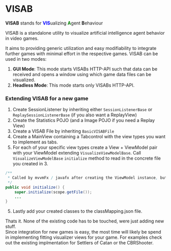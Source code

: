 # VISAB

<b>VISAB</b> stands for <b style="color: blue">VIS</b>ualizing <b style="color: green">A</b>gent <b>B</b>ehaviour</p>

VISAB is a standalone utility to visualize artificial intelligence agent behavior in video games. 

It aims to providing generic utilization and easy modifiability to integrate further games with minimal effort in the respective games.
VISAB can be used in two modes: 

<ol>
  <li><b>GUI Mode</b>: This mode starts VISABs HTTP-API such that data can be received and opens a window using which game data files can be visualized.</li>
  <li><b>Headless Mode</b>: This mode starts only VISABs HTTP-API.</li>
</ol>
 
### Extending VISAB for a new game
1. Create SessionListener by inheriting either `SessionListenerBase` or `ReplaySessionListenerBase` (if you also want a ReplayView)
2. Create the Statistics POJO (and a Image POJO if you need a Replay View)
3. Create a VISAB File by inheriting `BasicVISABFile`
4. Create a MainView containing a Tabcontrol with the view types you want to implement as tabs.
5. For each of your specific view types create a View + ViewModel pair with your ViewModel extending `VisualizeViewModelBase`.
Call `VisualizeViewModelBase` `initialize` method to read in the concrete file you created in 3.
```java
/**
 * Called by mvvmFx / javafx after creating the ViewModel instance, but before calling initialize in the view.
 */ 
public void initialize() {
    super.initialize(scope.getFile());
    ...
}
```
5. Lastly add your created classes to the classMapping.json file.

Thats it. None of the existing code has to be touched, were just adding new stuff.\
Since integration for new games is easy, the most time will likely be spend in implementing fitting visualizer views for your game. For examples check out the existing implmentation for Settlers of Catan or the CBRShooter.
